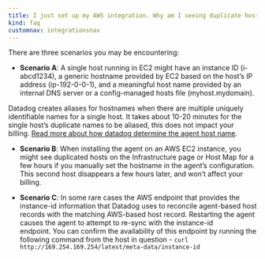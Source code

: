 ```yaml
---
title: I just set up my AWS integration. Why am I seeing duplicate hosts?
kind: faq
customnav: integrationsnav
---
```


There are three scenarios you may be encountering:

* **Scenario A**: A single host running in EC2 might have an instance ID (i-abcd1234), a generic hostname provided by EC2 based on the host’s IP address (ip-192-0-0-1), and a meaningful host name provided by an internal DNS server or a config-managed hosts file (myhost.mydomain).

Datadog creates aliases for hostnames when there are multiple uniquely identifiable names for a single host. It takes about 10-20 minutes for the single host’s duplicate names to be aliased, this does not impact your billing. [Read more about how datadog determine the agent host name](/agent/faq/how-does-datadog-determine-the-agent-hostname).

* **Scenario B**: When installing the agent on an AWS EC2 instance, you might see duplicated hosts on the Infrastructure page or Host Map for a few hours if you manually set the hostname in the agent’s configuration. This second host disappears a few hours later, and won’t affect your billing.

* **Scenario C**: In some rare cases the AWS endpoint that provides the instance-id information that Datadog uses to reconcile agent-based host records with the matching AWS-based host record. Restarting the agent causes the agent to attempt to re-sync with the instance-id endpoint. You can confirm the availability of this endpoint by running the following command from the host in question - `curl http://169.254.169.254/latest/meta-data/instance-id`